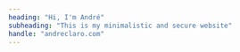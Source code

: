 ```yaml
---
heading: "Hi, I'm André"
subheading: "This is my minimalistic and secure website"
handle: "andreclaro.com"
---
```

